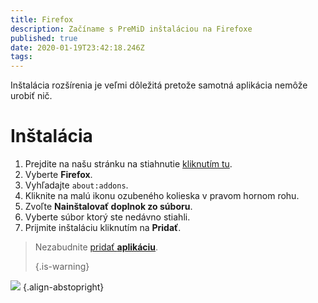 ```yaml
---
title: Firefox
description: Začíname s PreMiD inštaláciou na Firefoxe
published: true
date: 2020-01-19T23:42:18.246Z
tags:
---
```


Inštalácia rozšírenia je veľmi dôležitá pretože samotná aplikácia nemôže urobiť nič.

# Inštalácia
1. Prejdite na našu stránku na stiahnutie [kliknutím tu](https://premid.app/downloads).
2. Vyberte **Firefox**.
3. Vyhľadajte `about:addons`.
4. Kliknite na malú ikonu ozubeného kolieska v pravom hornom rohu.
5. Zvoľte **Nainštalovať doplnok zo súboru**.
6. Vyberte súbor ktorý ste nedávno stiahli.
7. Prijmite inštaláciu kliknutím na **Pridať**.

> Nezabudnite [pridať **aplikáciu**](/install). 
> 
> {.is-warning}

![](https://img.icons8.com/color/2x/firefox.png) {.align-abstopright}